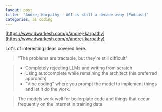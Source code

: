 ```yaml
---
layout: post
title:  "Andrej Karpathy — AGI is still a decade away [Podcast]"
categories: ai coding
---
```


[https://www.dwarkesh.com/p/andrej-karpathy](https://www.dwarkesh.com/p/andrej-karpathy)

Lot's of interesting ideas covered here.

> "The problems are tractable, but they're still difficult"

> - Completely rejecting LLMs and writing from scratch 
> - Using autocomplete while remaining the architect (his preferred approach)
> - "Vibe coding" where you prompt the model to implement things and let it do the work.

> The models work well for boilerplate code and things that occur frequently on the internet in training data